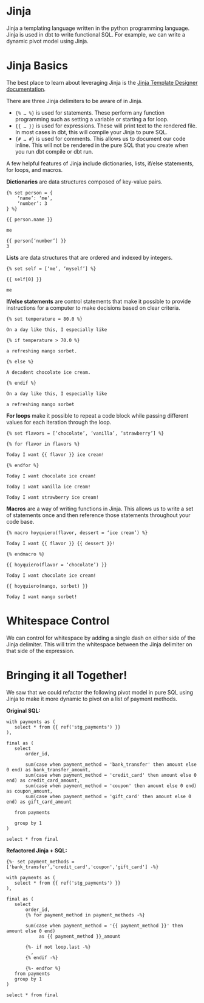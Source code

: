 # Jinja
Jinja a templating language written in the python programming language. Jinja is used in dbt to write functional SQL. For example, we can write a dynamic pivot model using Jinja.

# Jinja Basics
The best place to learn about leveraging Jinja is the [Jinja Template Designer documentation](https://jinja.palletsprojects.com/en/3.1.x/templates/).

There are three Jinja delimiters to be aware of in Jinja.

* ```{% … %}``` is used for statements. These perform any function programming such as setting a variable or starting a for loop.
* ```{{ … }}``` is used for expressions. These will print text to the rendered file. In most cases in dbt, this will compile your Jinja to pure SQL.
* ```{# … #}``` is used for comments. This allows us to document our code inline. This will not be rendered in the pure SQL that you create when you run dbt compile or dbt run.

A few helpful features of Jinja include dictionaries, lists, if/else statements, for loops, and macros.

**Dictionaries** are data structures composed of key-value pairs.

```
{% set person = {
    ‘name’: ‘me’,
    ‘number’: 3
} %}

{{ person.name }}

me

{{ person[‘number’] }}
3
```

**Lists** are data structures that are ordered and indexed by integers.

```
{% set self = [‘me’, ‘myself’] %}

{{ self[0] }}

me
```


**If/else statements** are control statements that make it possible to provide instructions for a computer to make decisions based on clear criteria.

```
{% set temperature = 80.0 %}

On a day like this, I especially like

{% if temperature > 70.0 %}

a refreshing mango sorbet.

{% else %}

A decadent chocolate ice cream.

{% endif %}

On a day like this, I especially like

a refreshing mango sorbet
```


**For loops** make it possible to repeat a code block while passing different values for each iteration through the loop.

```
{% set flavors = [‘chocolate’, ‘vanilla’, ‘strawberry’] %}

{% for flavor in flavors %}

Today I want {{ flavor }} ice cream!

{% endfor %}

Today I want chocolate ice cream!

Today I want vanilla ice cream!

Today I want strawberry ice cream!
```


**Macros** are a way of writing functions in Jinja. This allows us to write a set of statements once and then reference those statements throughout your code base.

```
{% macro hoyquiero(flavor, dessert = ‘ice cream’) %}

Today I want {{ flavor }} {{ dessert }}!

{% endmacro %}

{{ hoyquiero(flavor = ‘chocolate’) }}

Today I want chocolate ice cream!

{{ hoyquiero(mango, sorbet) }}

Today I want mango sorbet!
```

# Whitespace Control

We can control for whitespace by adding a single dash on either side of the Jinja delimiter. This will trim the whitespace between the Jinja delimiter on that side of the expression.


# Bringing it all Together!

We saw that we could refactor the following pivot model in pure SQL using Jinja to make it more dynamic to pivot on a list of payment methods.

**Original SQL:**

```
with payments as (
   select * from {{ ref('stg_payments') }}
),
 
final as (
   select
       order_id,
 
       sum(case when payment_method = 'bank_transfer' then amount else 0 end) as bank_transfer_amount,
       sum(case when payment_method = 'credit_card' then amount else 0 end) as credit_card_amount,
       sum(case when payment_method = 'coupon' then amount else 0 end) as coupon_amount,
       sum(case when payment_method = 'gift_card' then amount else 0 end) as gift_card_amount
 
   from payments
 
   group by 1
)
 
select * from final
```


**Refactored Jinja + SQL:**


```
{%- set payment_methods = ['bank_transfer','credit_card','coupon','gift_card'] -%}
 
with payments as (
   select * from {{ ref('stg_payments') }}
),
 
final as (
   select
       order_id,
       {% for payment_method in payment_methods -%}
 
       sum(case when payment_method = '{{ payment_method }}' then amount else 0 end) 
            as {{ payment_method }}_amount
          
       {%- if not loop.last -%}
         ,
       {% endif -%}
 
       {%- endfor %}
   from payments
   group by 1
)
 
select * from final
```
